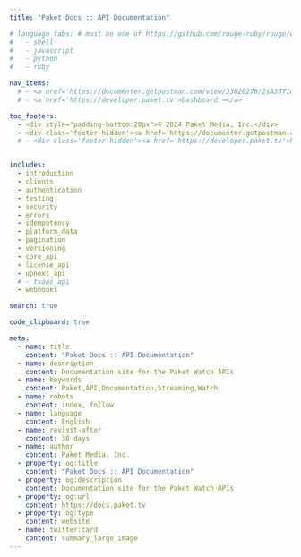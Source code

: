 ```yaml
---
title: "Paket Docs :: API Documentation"

# language_tabs: # must be one of https://github.com/rouge-ruby/rouge/wiki/List-of-supported-languages-and-lexers
#   - shell
#   - javascript
#   - python
#   - ruby

nav_items:
  # - <a href='https://documenter.getpostman.com/view/33020276/2sA3JT1dNd'>API Reference</a>
  # - <a href='https://developer.paket.tv'>Dashboard →</a>

toc_footers:
  - <div style="padding-bottom:20px">© 2024 Paket Media, Inc.</div>
  - <div class='footer-hidden'><a href='https://documenter.getpostman.com/view/33020276/2sA3JT1dNd'>Paket API Reference</a></div>
  # - <div class='footer-hidden'><a href='https://developer.paket.tv'>Paket Dashboard</a></div>


includes:
  - introduction
  - clients
  - authentication
  - testing
  - security
  - errors
  - idempotency
  - platform_data
  - pagination
  - versioning
  - core_api
  - license_api
  - upnext_api
  # - tvaas_api
  - webhooks

search: true

code_clipboard: true

meta:
  - name: title
    content: "Paket Docs :: API Documentation"
  - name: description
    content: Documentation site for the Paket Watch APIs
  - name: keywords
    content: Paket,API,Documentation,Streaming,Watch
  - name: robots
    content: index, follow
  - name: language
    content: English
  - name: revisit-after
    content: 30 days
  - name: author
    content: Paket Media, Inc.
  - property: og:title
    content: "Paket Docs :: API Documentation"
  - property: og:description
    content: Documentation site for the Paket Watch APIs
  - property: og:url
    content: https://docs.paket.tv
  - property: og:type
    content: website
  - name: twitter:card
    content: summary_large_image
---
```



